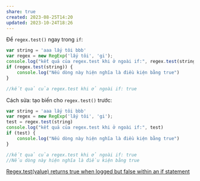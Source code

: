 ```yaml
---
share: true
created: 2023-08-25T14:20
updated: 2023-10-24T18:26
---
```


Để `regex.test()` ngay trong `if`:
```js
var string = 'aaa lấy tôi bbb'
var regex = new RegExp('lấy tôi', 'gi');
console.log("kết quả của regex.test khi ở ngoài if:", regex.test(string))
if (regex.test(string)) {
    console.log("Nếu dòng này hiện nghĩa là điều kiện bằng true")
}

//kết quả của regex.test khi ở ngoài if: true
```

Cách sửa: tạo biến cho `regex.test()` trước:
```js
var string = 'aaa lấy tôi bbb'
var regex = new RegExp('lấy tôi', 'gi');
test = regex.test(string)
console.log("kết quả của regex.test khi ở ngoài if:", test)
if (test) {
    console.log("Nếu dòng này hiện nghĩa là điều kiện bằng true")
}

//kết quả của regex.test khi ở ngoài if: true
//Nếu dòng này hiện nghĩa là điều kiện bằng true
```

[Regex.test(value) returns true when logged but false within an if statement](https://stackoverflow.com/a/59694184/3416774)